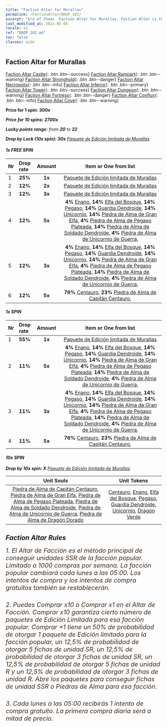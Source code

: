 ```yaml
---
title: "Faction Altar for Murallas"
permalink: /FactionAltar/DROP_102/
excerpt: "Era of Chaos  Faction Altar for Murallas. Faction Altar is the primary method for obtaining SSR units from the popular faction. Limited to 1,000 purchases each week. The popular faction changes at 05:00 every Monday. Purchase attempts and free purchase attempts will also reset then."
last_modified_at: 2021-05-05
locale: es
ref: "DROP_102.md"
toc: false
classes: wide
---
```


##  Faction Altar for **Murallas**

  [Faction Altar Castle](/es/FactionAltar/DROP_101/){: .btn .btn--success} [Faction Altar Rampart](/es/FactionAltar/DROP_102/){: .btn .btn--warning} [Faction Altar Stronghold](/es/FactionAltar/DROP_103/){: .btn .btn--danger} [Faction Altar Necropolis](/es/FactionAltar/DROP_104/){: .btn .btn--info} [Faction Altar Inferno](/es/FactionAltar/DROP_105/){: .btn .btn--primary} [Faction Altar Tower](/es/FactionAltar/DROP_106/){: .btn .btn--success} [Faction Altar Dungeon](/es/FactionAltar/DROP_107/){: .btn .btn--warning} [Faction Altar Fortress](/es/FactionAltar/DROP_108/){: .btn .btn--danger} [Faction Altar Conflux](/es/FactionAltar/DROP_109/){: .btn .btn--info} [Faction Altar Cove](/es/FactionAltar/DROP_112/){: .btn .btn--warning} 

  **Price for 1 spin: 300x** <i class="fas fa-gem"/>

  **Price for 10 spins: 2700x** <i class="fas fa-gem"/>

  **Lucky points range:** from **20** to **22**

  **Drop by Luck (10x spin): 30x** [Paquete de Edición limitada de Murallas](/ItemsES/con_2101/)

####  1x FREE SPIN 

  |    Nr    |  Drop rate  |  Amount   |   Item or One from list  |
  |:---------|:------------|:---------:|:------------------------:|
  | 1 | **25%** | **1x** | [Paquete de Edición limitada de Murallas](/ItemsES/con_2101/) |
  | 2 | **12%** | **2x** | [Paquete de Edición limitada de Murallas](/ItemsES/con_2101/) |
  | 3 | **12%** | **3x** | [Paquete de Edición limitada de Murallas](/ItemsES/con_2101/) |
  | 4 | **12%** | **5x** |  **4%** [Enano](/ItemsES/unt_200/),  **14%** [Elfa del Bosque](/ItemsES/unt_201/),  **14%** [Pegaso](/ItemsES/unt_202/),  **14%** [Guardia Dendroide](/ItemsES/unt_203/),  **14%** [Unicornio](/ItemsES/unt_204/),  **14%** [Piedra de Alma de Gran Elfa](/ItemsES/unt_291/),  **4%** [Piedra de Alma de Pegaso Plateada](/ItemsES/unt_292/),  **14%** [Piedra de Alma de Soldado Dendroide](/ItemsES/unt_293/),  **4%** [Piedra de Alma de Unicornio de Guerra](/ItemsES/unt_294/),  |
  | 5 | **12%** | **3x** |  **4%** [Enano](/ItemsES/unt_200/),  **14%** [Elfa del Bosque](/ItemsES/unt_201/),  **14%** [Pegaso](/ItemsES/unt_202/),  **14%** [Guardia Dendroide](/ItemsES/unt_203/),  **14%** [Unicornio](/ItemsES/unt_204/),  **14%** [Piedra de Alma de Gran Elfa](/ItemsES/unt_291/),  **4%** [Piedra de Alma de Pegaso Plateada](/ItemsES/unt_292/),  **14%** [Piedra de Alma de Soldado Dendroide](/ItemsES/unt_293/),  **4%** [Piedra de Alma de Unicornio de Guerra](/ItemsES/unt_294/),  |
  | 6 | **12%** | **5x** |  **76%** [Centauro](/ItemsES/unt_199/),  **23%** [Piedra de Alma de Capitán Centauro](/ItemsES/unt_290/),  |


####  1x SPIN 

  |    Nr    |  Drop rate  |  Amount   |   Item or One from list  |
  |:---------|:------------|:---------:|:------------------------:|
  | 1 | **55%** | **1x** | [Paquete de Edición limitada de Murallas](/ItemsES/con_2101/) |
  | 2 | **11%** | **5x** |  **4%** [Enano](/ItemsES/unt_200/),  **14%** [Elfa del Bosque](/ItemsES/unt_201/),  **14%** [Pegaso](/ItemsES/unt_202/),  **14%** [Guardia Dendroide](/ItemsES/unt_203/),  **14%** [Unicornio](/ItemsES/unt_204/),  **14%** [Piedra de Alma de Gran Elfa](/ItemsES/unt_291/),  **4%** [Piedra de Alma de Pegaso Plateada](/ItemsES/unt_292/),  **14%** [Piedra de Alma de Soldado Dendroide](/ItemsES/unt_293/),  **4%** [Piedra de Alma de Unicornio de Guerra](/ItemsES/unt_294/),  |
  | 3 | **11%** | **3x** |  **4%** [Enano](/ItemsES/unt_200/),  **14%** [Elfa del Bosque](/ItemsES/unt_201/),  **14%** [Pegaso](/ItemsES/unt_202/),  **14%** [Guardia Dendroide](/ItemsES/unt_203/),  **14%** [Unicornio](/ItemsES/unt_204/),  **14%** [Piedra de Alma de Gran Elfa](/ItemsES/unt_291/),  **4%** [Piedra de Alma de Pegaso Plateada](/ItemsES/unt_292/),  **14%** [Piedra de Alma de Soldado Dendroide](/ItemsES/unt_293/),  **4%** [Piedra de Alma de Unicornio de Guerra](/ItemsES/unt_294/),  |
  | 4 | **11%** | **5x** |  **76%** [Centauro](/ItemsES/unt_199/),  **23%** [Piedra de Alma de Capitán Centauro](/ItemsES/unt_290/),  |


####  10x SPIN 

  **Drop by 10x spin: X** [Paquete de Edición limitada de Murallas](/ItemsES/con_2101/)

  |    Unit Souls    |  Unit Tokens  |
  |:----------------:|:-------------:|
  | [Piedra de Alma de Capitán Centauro](/ItemsES/unt_290/), [Piedra de Alma de Gran Elfa](/ItemsES/unt_291/), [Piedra de Alma de Pegaso Plateada](/ItemsES/unt_292/), [Piedra de Alma de Soldado Dendroide](/ItemsES/unt_293/), [Piedra de Alma de Unicornio de Guerra](/ItemsES/unt_294/), [Piedra de Alma de Dragón Dorado](/ItemsES/unt_295/) | [Centauro](/ItemsES/unt_199/), [Enano](/ItemsES/unt_200/), [Elfa del Bosque](/ItemsES/unt_201/), [Pegaso](/ItemsES/unt_202/), [Guardia Dendroide](/ItemsES/unt_203/), [Unicornio](/ItemsES/unt_204/), [Dragón Verde](/ItemsES/unt_205/) |



## Faction Altar Rules

  <span style="color: #3c2a1e;font-size:20px">1. El Altar de Facción es el método principal de conseguir unidades SSR de la facción popular. Limitado a 1000 compras por semana. La facción popular cambiará cada lunes a las 05:00. Los intentos de compra y los intentos de compra gratuitos también se restablecerán. </span><br/>

<br/>  <span style="color: #3c2a1e;font-size:20px">2. Puedes Comprar x10 o Comprar x1 en el Altar de Facción. Comprar x10 garantiza cierto número de paquetes de Edición Limitada para esa facción popular. Comprar ×1 tiene un 50% de probabilidad de otorgar 1 paquete de Edición limitada para la facción popular, un 12,5% de probabilidad de otorgar 5 fichas de unidad SR, un 12,5% de probabilidad de otorgar 3 fichas de unidad SR, un 12,5% de probabilidad de otorgar 5 fichas de unidad R y un 12,5% de probabilidad de otorgar 3 fichas de unidad R. Abre los paquetes para conseguir fichas de unidad SSR o Piedras de Alma para esa facción.</span>

<br/>  <span style="color: #3c2a1e;font-size:20px">3. Cada lunes a las 05:00 recibirás 1 intento de compra gratuito. La primera compra diaria será a mitad de precio.</span><br/>

<br/>